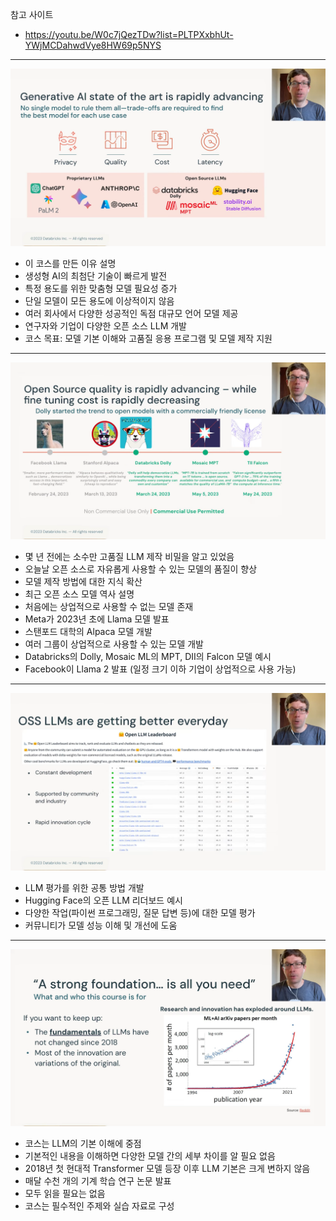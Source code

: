 참고 사이트
- https://youtu.be/W0c7jQezTDw?list=PLTPXxbhUt-YWjMCDahwdVye8HW69p5NYS

---

![alt text](image.png)
- 이 코스를 만든 이유 설명
- 생성형 AI의 최첨단 기술이 빠르게 발전
- 특정 용도를 위한 맞춤형 모델 필요성 증가
- 단일 모델이 모든 용도에 이상적이지 않음
- 여러 회사에서 다양한 성공적인 독점 대규모 언어 모델 제공
- 연구자와 기업이 다양한 오픈 소스 LLM 개발
- 코스 목표: 모델 기본 이해와 고품질 응용 프로그램 및 모델 제작 지원

---

![alt text](image-1.png)

- 몇 년 전에는 소수만 고품질 LLM 제작 비밀을 알고 있었음
- 오늘날 오픈 소스로 자유롭게 사용할 수 있는 모델의 품질이 향상
- 모델 제작 방법에 대한 지식 확산
- 최근 오픈 소스 모델 역사 설명
- 처음에는 상업적으로 사용할 수 없는 모델 존재
- Meta가 2023년 초에 Llama 모델 발표
- 스탠포드 대학의 Alpaca 모델 개발
- 여러 그룹이 상업적으로 사용할 수 있는 모델 개발
- Databricks의 Dolly, Mosaic ML의 MPT, DII의 Falcon 모델 예시
- Facebook이 Llama 2 발표 (일정 크기 이하 기업이 상업적으로 사용 가능)

---

![alt text](image-2.png)

- LLM 평가를 위한 공통 방법 개발
- Hugging Face의 오픈 LLM 리더보드 예시
- 다양한 작업(파이썬 프로그래밍, 질문 답변 등)에 대한 모델 평가
- 커뮤니티가 모델 성능 이해 및 개선에 도움

---

![alt text](image-3.png)

- 코스는 LLM의 기본 이해에 중점
- 기본적인 내용을 이해하면 다양한 모델 간의 세부 차이를 알 필요 없음
- 2018년 첫 현대적 Transformer 모델 등장 이후 LLM 기본은 크게 변하지 않음
- 매달 수천 개의 기계 학습 연구 논문 발표
- 모두 읽을 필요는 없음
- 코스는 필수적인 주제와 실습 자료로 구성
